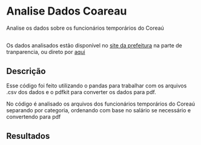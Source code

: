 # Analise Dados Coareau
 Analise os dados sobre os funcionários temporários do Coreaú
##

Os dados analisados estão disponível no <a href="https://www.coreau.ce.gov.br/site">site da prefeitura</a> na parte de tranparencia, ou direto por <a href="https://folha.governotransparente.com.br/230400401/foff/listar-por/funcionarios/202203/0/24">aqui</a>
## Descrição
 Esse código foi feito utilizando o pandas para trabalhar com os arquivos .csv dos dados e o pdfkit para converter os dados para pdf.
 
 No código é analisado os arquivos dos funcionários temporários do Coreaú separando por categoria, ordenando com base no salário se necessário e convertendo para pdf 
## Resultados
